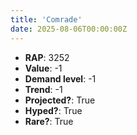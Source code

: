 ```yaml
---
title: 'Comrade'
date: 2025-08-06T00:00:00Z
---
```

- **RAP**: 3252
- **Value**: -1
- **Demand level**: -1
- **Trend**: -1
- **Projected?**: True
- **Hyped?**: True
- **Rare?**: True
